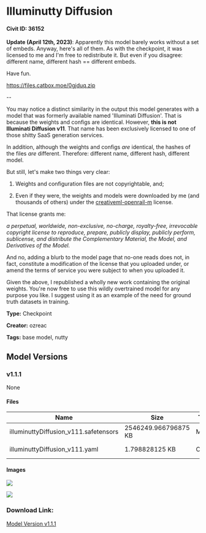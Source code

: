 # Illuminutty Diffusion

#### Civit ID: 36152

<p><strong>Update (April 12th, 2023)</strong>: Apparently this model barely works without a set of embeds. Anyway, here's all of them. As with the checkpoint, it was licensed to me and I'm free to redistribute it. But even if you disagree: different name, different hash == different embeds.</p><p></p><p>Have fun.</p><p></p><p><a target="_blank" rel="ugc" href="https://files.catbox.moe/0gjduq.zip">https://files.catbox.moe/0gjduq.zip</a></p><p>--</p><p>You may notice a distinct similarity in the output this model generates with a model that was formerly available named 'Illuminati Diffusion'. That is because the weights and configs are identical. However, <strong>this is not Illuminati Diffusion v11</strong>. That name has been exclusively licensed to one of those shitty SaaS generation services.</p><p>In addition, although the weights and configs <em>are</em> identical, the hashes of the files <em>are</em> different. Therefore: different name, different hash, different model.</p><p>But still, let's make two things very clear:</p><ol><li><p>Weights and configuration files are not copyrightable, and;</p></li><li><p>Even if they were, the weights and models were downloaded by me (and thousands of others) under the <a target="_blank" rel="ugc" href="https://huggingface.co/spaces/CompVis/stable-diffusion-license">creativeml-openrail-m</a> license.</p></li></ol><p>That license grants me:</p><p><em>a perpetual, worldwide, non-exclusive, no-charge, royalty-free, irrevocable copyright license to reproduce, prepare, publicly display, publicly perform, sublicense, and distribute the Complementary Material, the Model, and Derivatives of the Model.</em></p><p>And no, adding a blurb to the model page that no-one reads does not, in fact, constitute a modification of the license that you uploaded under, or amend the terms of service you were subject to when you uploaded it.</p><p>Given the above, I republished a wholly new work containing the original weights. You're now free to use this wildly overtrained model for any purpose you like. I suggest using it as an example of the need for ground truth datasets in training.</p>

**Type:** Checkpoint

**Creator:** ozreac

**Tags:** base model, nutty

## Model Versions

### v1.1.1

None

#### Files

| Name | Size | Type | Format | Download Url | AutoV1 | AutoV2 | SHA256 | CRC32 | BLAKE3 |
| --- | --- | --- | --- | --- | --- | --- | --- | --- | --- |
| illuminuttyDiffusion_v111.safetensors | 2546249.966796875 KB | Model | SafeTensor | https://civitai.com/api/download/models/42304 | 0EB3318B | D1406B31C0 | D1406B31C0B7098CD9ADF1BBBB4333AFA328D4E458396D1B120C8D1BFFF8FC65 | 2C55CF37 | 241810E42266C9F945189A32A01B7CBB1A151C7804A023C8388ED1B020E55DA5 |
| illuminuttyDiffusion_v111.yaml | 1.798828125 KB | Config | Other | https://civitai.com/api/download/models/42304?type=Config&format=Other | - | 2053AF601C | 2053AF601C320A10D00A8D3666F21301C63842593B5C03F87119DCA90EC118AF | 4369A501 | 449CDE65C3838E149BD291998D165935AC5265B823DC2CE8B34B09F8C4839CDF |

#### Images

<p><img src="https://image.civitai.com/xG1nkqKTMzGDvpLrqFT7WA/2922e8df-be72-4f1f-6a2c-ad7de8e18a00/width=450/464503.jpeg" /></p>

<p><img src="https://image.civitai.com/xG1nkqKTMzGDvpLrqFT7WA/61a38043-0daa-4666-aef9-eadb4d2e7f00/width=450/464502.jpeg" /></p>

### Download Link:

[Model Version v1.1.1](https://civitai.com/api/download/models/42304)

